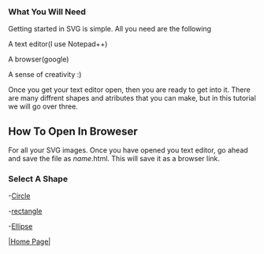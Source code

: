 ### What You Will Need
Getting started in SVG is simple. All you need are the following

A text editor(I use Notepad++)
  
A browser(google)

A sense of creativity :)

Once you get your text editor open, then you are ready to get into it.
There are many diffrent shapes and atributes that you can make, but in this tutorial we will go over three.

## How To Open In Broweser

For all your SVG images. Once you have opened you text editor, go ahead and save the file as _name_.html. This will save it as a browser link. 

### Select A Shape

-[Circle](https://github.com/zjcch7/SVG-Turorial/blob/main/Circle.md)

-[rectangle](https://github.com/zjcch7/SVG-Turorial/blob/main/Rectangle.md)

-[Ellipse](https://github.com/zjcch7/SVG-Turorial/blob/main/Ellipse.md)





[|Home Page|](https://github.com/zjcch7/SVG-Turorial/blob/main/README.md)
